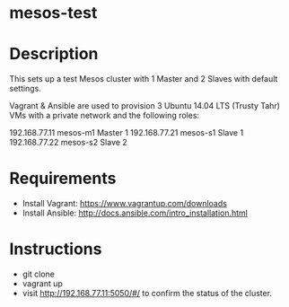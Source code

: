 mesos-test
==========

# Description

This sets up a test Mesos cluster with 1 Master and 2 Slaves with default settings.

Vagrant & Ansible are used to provision 3 Ubuntu 14.04 LTS (Trusty Tahr) VMs with a private network and the following roles:

192.168.77.11	mesos-m1	Master 1
192.168.77.21	mesos-s1	Slave 1
192.168.77.22	mesos-s2	Slave 2

# Requirements

- Install Vagrant: https://www.vagrantup.com/downloads
- Install Ansible: http://docs.ansible.com/intro_installation.html

# Instructions

- git clone
- vagrant up
- visit http://192.168.77.11:5050/#/ to confirm the status of the cluster.
